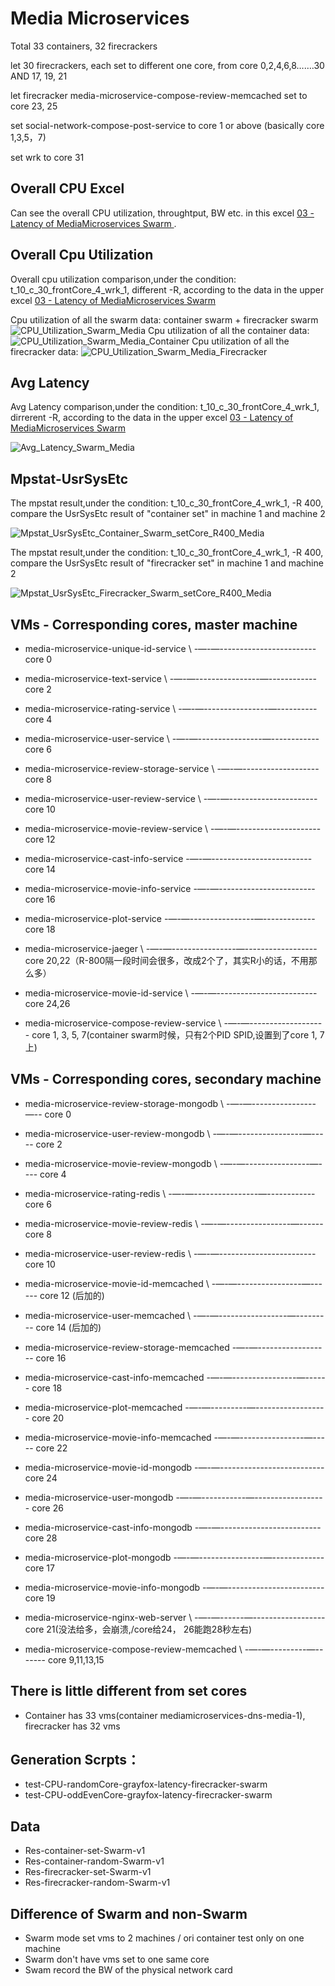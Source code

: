 # Media Microservices
Total 33 containers, 32 firecrackers

let 30 firecrackers, each set to different one core, from core 0,2,4,6,8…….30 AND 17, 19, 21

let firecracker media-microservice-compose-review-memcached set to core 23, 25

set social-network-compose-post-service to core 1 or above (basically core 1,3,5，7)

set wrk to core 31

## Overall CPU Excel
Can see the overall CPU utilization, throughtput, BW etc. in this excel [03 - Latency of MediaMicroservices Swarm ](https://docs.google.com/spreadsheets/d/1QVXeD7BLXc9pBokXuzk-ABvsG9ydDSpZK6EE8bEhFjw/edit#gid=1045338351).

## Overall Cpu Utilization
Overall cpu utilization comparison,under the condition: t_10_c_30_frontCore_4_wrk_1, different -R, according to the data in the upper excel [03 - Latency of MediaMicroservices Swarm ](https://docs.google.com/spreadsheets/d/1QVXeD7BLXc9pBokXuzk-ABvsG9ydDSpZK6EE8bEhFjw/edit#gid=1045338351)

Cpu utilization of all the swarm data: container swarm + firecracker swarm
![CPU_Utilization_Swarm_Media](CPU_Utilization_Swarm_Media.png)
Cpu utilization of all the container data:
![CPU_Utilization_Swarm_Media_Container](CPU_Utilization_Swarm_Media_container.png)
Cpu utilization of all the firecracker data:
![CPU_Utilization_Swarm_Media_Firecracker](CPU_Utilization_Swarm_Media_firecracker.png)

## Avg Latency
Avg Latency comparison,under the condition: t_10_c_30_frontCore_4_wrk_1, dirrerent -R, according to the data in the upper excel [03 - Latency of MediaMicroservices Swarm ](https://docs.google.com/spreadsheets/d/1QVXeD7BLXc9pBokXuzk-ABvsG9ydDSpZK6EE8bEhFjw/edit#gid=1045338351)

![Avg_Latency_Swarm_Media](Avg_Latency_Swarm_Media.jpg)

## Mpstat-UsrSysEtc
The mpstat result,under the condition: t_10_c_30_frontCore_4_wrk_1, -R 400, compare the UsrSysEtc result of "container set" in machine 1 and machine 2

![Mpstat_UsrSysEtc_Container_Swarm_setCore_R400_Media](mpstat_UsrSysEtc-container-Swarm-setCore-R-400-Media.jpg)

The mpstat result,under the condition: t_10_c_30_frontCore_4_wrk_1, -R 400, compare the UsrSysEtc result of "firecracker set" in machine 1 and machine 2

![Mpstat_UsrSysEtc_Firecracker_Swarm_setCore_R400_Media](mpstat_UsrSysEtc-firecracker-Swarm-setCore-R-400-Media.jpg)


## VMs - Corresponding cores, master machine
* media-microservice-unique-id-service \ -—-—------------------------ core 0
* media-microservice-text-service \ -—-—----------------—------------ core 2
* media-microservice-rating-service \ -—-—----------------—---------- core 4
* media-microservice-user-service \ -—-—----------------—------------ core 6
* media-microservice-review-storage-service \ -—-—------------------- core 8
* media-microservice-user-review-service \ -—-—---------------------- core 10
* media-microservice-movie-review-service \ -—-—--------------------- core 12

* media-microservice-cast-info-service  -—-—------------------------- core 14
* media-microservice-movie-info-service  -—-—------------------------ core 16
* media-microservice-plot-service  -—-—----------------—------------- core 18

* media-microservice-jaeger \ -—-—----------------—------------------ core 20,22（R-800隔一段时间会很多，改成2个了，其实R小的话，不用那么多）
* media-microservice-movie-id-service \ -—-—------------------------- core 24,26
* media-microservice-compose-review-service \ -—-—------------------- core 1, 3, 5, 7(container swarm时候，只有2个PID SPID,设置到了core 1, 7上)

## VMs - Corresponding cores, secondary machine

* media-microservice-review-storage-mongodb \ -—-—----------------—-- core 0
* media-microservice-user-review-mongodb \ -—-—----------------—----- core 2
* media-microservice-movie-review-mongodb \ -—-—----------------—---- core 4
* media-microservice-rating-redis \ -—-—----------------—------------ core 6
* media-microservice-movie-review-redis \ -—-—----------------—------ core 8
* media-microservice-user-review-redis \ -—-—------------------------ core 10
* media-microservice-movie-id-memcached \ -—-—----------------—------ core 12 (后加的)
* media-microservice-user-memcached \ -—-—-----------------—--------- core 14 (后加的)
* media-microservice-review-storage-memcached  -—-—------------------ core 16
* media-microservice-cast-info-memcached  -—-—----------------—------ core 18
* media-microservice-plot-memcached  -—-—---------—------------------ core 20
* media-microservice-movie-info-memcached  -—-—----------------—----- core 22
* media-microservice-movie-id-mongodb  -—-—-------------------------- core 24
* media-microservice-user-mongodb  -—-—-----------—------------------ core 26
* media-microservice-cast-info-mongodb  -—-—------------------------- core 28

* media-microservice-plot-mongodb  -—-—----------------—------------- core 17
* media-microservice-movie-info-mongodb  -—-—------------------------ core 19
* media-microservice-nginx-web-server \ -—-—------—------------------ core 21(没法给多，会崩溃,/core给24， 26能跑28秒左右)
* media-microservice-compose-review-memcached \ -—-—---------—------- core 9,11,13,15


## There is little different from set cores
- Container has 33 vms(container mediamicroservices-dns-media-1), firecracker has 32 vms

## Generation Scrpts：
* test-CPU-randomCore-grayfox-latency-firecracker-swarm
* test-CPU-oddEvenCore-grayfox-latency-firecracker-swarm

## Data
* Res-container-set-Swarm-v1
* Res-container-random-Swarm-v1
* Res-firecracker-set-Swarm-v1
* Res-firecracker-random-Swarm-v1

## Difference of Swarm and non-Swarm
* Swarm mode set vms to 2 machines / ori container test only on one machine
* Swarm don't have vms set to one same core 
* Swam record the BW of the physical network card 
